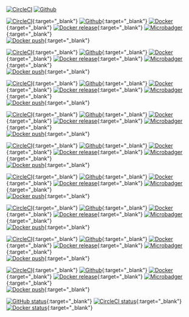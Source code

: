 
[![CircleCI](https://circleci.com/gh/forwardcomputers/dotfiles.svg?label=&style=svg&)](https://circleci.com/gh/forwardcomputers/dotfiles)
[![Github](https://img.shields.io/badge/github-dotfiles-orange.svg?label=&logo=github)](https://github.com/forwardcomputers/dotfiles)

[![CircleCI](https://circleci.com/gh/forwardcomputers/audacity.svg?style=svg)](https://circleci.com/gh/forwardcomputers/audacity){:target="_blank"}
[![Github](https://img.shields.io/badge/github-audacity-orange.svg?label=&logo=github)](https://github.com/forwardcomputers/audacity){:target="_blank"}
[![Docker](https://img.shields.io/badge/docker-audacity-blue.svg?label=&logo=docker)](https://hub.docker.com/r/forwardcomputers/audacity){:target="_blank"}
[![Docker release](https://img.shields.io/badge/dynamic/json.svg?query=$.results.0.name&label=latest%20tag&url=https://registry.hub.docker.com/v2/repositories/forwardcomputers/audacity/tags)](https://hub.docker.com/r/forwardcomputers/audacity){:target="_blank"}
[![Microbadger](https://images.microbadger.com/badges/image/forwardcomputers/audacity.svg)](http://microbadger.com/images/forwardcomputers/audacity "Image size"){:target="_blank"}
<br/>
[![Docker push](https://img.shields.io/badge/dynamic/json.svg?query=$.results.0.last_updated&label=pushed%20on&url=https://registry.hub.docker.com/v2/repositories/forwardcomputers/audacity/tags)](https://hub.docker.com/r/forwardcomputers/audacity){:target="_blank"}

[![CircleCI](https://circleci.com/gh/forwardcomputers/chrome.svg?style=svg)](https://circleci.com/gh/forwardcomputers/chrome){:target="_blank"}
[![Github](https://img.shields.io/badge/github-chrome-orange.svg?label=&logo=github)](https://github.com/forwardcomputers/chrome){:target="_blank"}
[![Docker](https://img.shields.io/badge/docker-chrome-blue.svg?label=&logo=docker)](https://registry.hub.docker.com/u/forwardcomputers/chrome/){:target="_blank"}
[![Docker release](https://img.shields.io/badge/dynamic/json.svg?query=$.results.0.name&label=latest%20tag&url=https://registry.hub.docker.com/v2/repositories/forwardcomputers/chrome/tags)](https://hub.docker.com/r/forwardcomputers/chrome){:target="_blank"}
[![Microbadger](https://images.microbadger.com/badges/image/forwardcomputers/chrome.svg)](http://microbadger.com/images/forwardcomputers/chrome "Image size"){:target="_blank"}
<br/>
[![Docker push](https://img.shields.io/badge/dynamic/json.svg?query=$.results.0.last_updated&label=pushed%20on&url=https://registry.hub.docker.com/v2/repositories/forwardcomputers/chrome/tags)](https://hub.docker.com/r/forwardcomputers/chrome){:target="_blank"}

[![CircleCI](https://circleci.com/gh/forwardcomputers/blender.svg?style=svg)](https://circleci.com/gh/forwardcomputers/blender){:target="_blank"}
[![Github](https://img.shields.io/badge/github-blender-orange.svg?label=&logo=github)](https://github.com/forwardcomputers/blender){:target="_blank"}
[![Docker](https://img.shields.io/badge/docker-blender-blue.svg?label=&logo=docker)](https://hub.docker.com/r/forwardcomputers/blender){:target="_blank"}
[![Docker release](https://img.shields.io/badge/dynamic/json.svg?query=$.results.0.name&label=latest%20tag&url=https://registry.hub.docker.com/v2/repositories/forwardcomputers/blender/tags)](https://hub.docker.com/r/forwardcomputers/blender){:target="_blank"}
[![Microbadger](https://images.microbadger.com/badges/image/forwardcomputers/blender.svg)](http://microbadger.com/images/forwardcomputers/blender "Image size"){:target="_blank"}
<br/>
[![Docker push](https://img.shields.io/badge/dynamic/json.svg?query=$.results.0.last_updated&label=pushed%20on&url=https://registry.hub.docker.com/v2/repositories/forwardcomputers/blender/tags)](https://hub.docker.com/r/forwardcomputers/blender){:target="_blank"}

[![CircleCI](https://circleci.com/gh/forwardcomputers/firefox.svg?style=svg)](https://circleci.com/gh/forwardcomputers/firefox){:target="_blank"}
[![Github](https://img.shields.io/badge/github-firefox-orange.svg?label=&logo=github)](https://github.com/forwardcomputers/firefox){:target="_blank"}
[![Docker](https://img.shields.io/badge/docker-firefox-blue.svg?label=&logo=docker)](https://hub.docker.com/r/forwardcomputers/firefox){:target="_blank"}
[![Docker release](https://img.shields.io/badge/dynamic/json.svg?query=$.results.0.name&label=latest%20tag&url=https://registry.hub.docker.com/v2/repositories/forwardcomputers/firefox/tags)](https://hub.docker.com/r/forwardcomputers/firefox){:target="_blank"}
[![Microbadger](https://images.microbadger.com/badges/image/forwardcomputers/firefox.svg)](http://microbadger.com/images/forwardcomputers/firefox "Image size"){:target="_blank"}
<br/>
[![Docker push](https://img.shields.io/badge/dynamic/json.svg?query=$.results.0.last_updated&label=pushed%20on&url=https://registry.hub.docker.com/v2/repositories/forwardcomputers/firefox/tags)](https://hub.docker.com/r/forwardcomputers/firefox){:target="_blank"}

[![CircleCI](https://circleci.com/gh/forwardcomputers/firefox-esr.svg?style=svg)](https://circleci.com/gh/forwardcomputers/firefox-esr){:target="_blank"}
[![Github](https://img.shields.io/badge/github-firefox&ndash;esr-orange.svg?label=&logo=github)](https://github.com/forwardcomputers/firefox-esr){:target="_blank"}
[![Docker](https://img.shields.io/badge/docker-firefox&ndash;esr-blue.svg?label=&logo=docker)](https://hub.docker.com/r/forwardcomputers/firefox-esr){:target="_blank"}
[![Docker release](https://img.shields.io/badge/dynamic/json.svg?query=$.results.0.name&label=latest%20tag&url=https://registry.hub.docker.com/v2/repositories/forwardcomputers/firefox-esr/tags)](https://hub.docker.com/r/forwardcomputers/firefox-esr){:target="_blank"}
[![Microbadger](https://images.microbadger.com/badges/image/forwardcomputers/firefox-esr.svg)](http://microbadger.com/images/forwardcomputers/firefox-esr "Image size"){:target="_blank"}
<br/>
[![Docker push](https://img.shields.io/badge/dynamic/json.svg?query=$.results.0.last_updated&label=pushed%20on&url=https://registry.hub.docker.com/v2/repositories/forwardcomputers/firefox-esr/tags)](https://hub.docker.com/r/forwardcomputers/firefox-esr){:target="_blank"}

[![CircleCI](https://circleci.com/gh/forwardcomputers/inkscape.svg?style=svg)](https://circleci.com/gh/forwardcomputers/inkscape){:target="_blank"}
[![Github](https://img.shields.io/badge/github-inkscape-orange.svg?label=&logo=github)](https://github.com/forwardcomputers/inkscape){:target="_blank"}
[![Docker](https://img.shields.io/badge/docker-inkscape-blue.svg?label=&logo=docker)](https://hub.docker.com/r/forwardcomputers/inkscape){:target="_blank"}
[![Docker release](https://img.shields.io/badge/dynamic/json.svg?query=$.results.0.name&label=latest%20tag&url=https://registry.hub.docker.com/v2/repositories/forwardcomputers/inkscape/tags)](https://hub.docker.com/r/forwardcomputers/inkscape){:target="_blank"}
[![Microbadger](https://images.microbadger.com/badges/image/forwardcomputers/inkscape.svg)](http://microbadger.com/images/forwardcomputers/inkscape "Image size"){:target="_blank"}
<br/>
[![Docker push](https://img.shields.io/badge/dynamic/json.svg?query=$.results.0.last_updated&label=pushed%20on&url=https://registry.hub.docker.com/v2/repositories/forwardcomputers/inkscape/tags)](https://hub.docker.com/r/forwardcomputers/firefox){:target="_blank"}

[![CircleCI](https://circleci.com/gh/forwardcomputers/pitivi.svg?style=svg)](https://circleci.com/gh/forwardcomputers/pitivi){:target="_blank"}
[![Github](https://img.shields.io/badge/github-pitivi-orange.svg?label=&logo=github)](https://github.com/forwardcomputers/pitivi){:target="_blank"}
[![Docker](https://img.shields.io/badge/docker-pitivi-blue.svg?label=&logo=docker)](https://hub.docker.com/r/forwardcomputers/pitivi){:target="_blank"}
[![Docker release](https://img.shields.io/badge/dynamic/json.svg?query=$.results.0.name&label=latest%20tag&url=https://registry.hub.docker.com/v2/repositories/forwardcomputers/pitivi/tags)](https://hub.docker.com/r/forwardcomputers/pitivi){:target="_blank"}
[![Microbadger](https://images.microbadger.com/badges/image/forwardcomputers/pitivi.svg)](http://microbadger.com/images/forwardcomputers/pitivi "Image size"){:target="_blank"}
<br/>
[![Docker push](https://img.shields.io/badge/dynamic/json.svg?query=$.results.0.last_updated&label=pushed%20on&url=https://registry.hub.docker.com/v2/repositories/forwardcomputers/pitivi/tags)](https://hub.docker.com/r/forwardcomputers/pitivi){:target="_blank"}

[![CircleCI](https://circleci.com/gh/forwardcomputers/shotcut.svg?style=svg)](https://circleci.com/gh/forwardcomputers/shotcut){:target="_blank"}
[![Github](https://img.shields.io/badge/github-shotcut-orange.svg?label=&logo=github)](https://github.com/forwardcomputers/shotcut){:target="_blank"}
[![Docker](https://img.shields.io/badge/docker-shotcut-blue.svg?label=&logo=docker)](https://hub.docker.com/r/forwardcomputers/shotcut){:target="_blank"}
[![Docker release](https://img.shields.io/badge/dynamic/json.svg?query=$.results.0.name&label=latest%20tag&url=https://registry.hub.docker.com/v2/repositories/forwardcomputers/shotcut/tags)](https://hub.docker.com/r/forwardcomputers/shotcut){:target="_blank"}
[![Microbadger](https://images.microbadger.com/badges/image/forwardcomputers/shotcut.svg)](http://microbadger.com/images/forwardcomputers/shotcut "Image size"){:target="_blank"}
<br/>
[![Docker push](https://img.shields.io/badge/dynamic/json.svg?query=$.results.0.last_updated&label=pushed%20on&url=https://registry.hub.docker.com/v2/repositories/forwardcomputers/shotcut/tags)](https://hub.docker.com/r/forwardcomputers/shotcut){:target="_blank"}

[![CircleCI](https://circleci.com/gh/forwardcomputers/torbrowser.svg?style=svg)](https://circleci.com/gh/forwardcomputers/torbrowser){:target="_blank"}
[![Github](https://img.shields.io/badge/github-torbrowser-orange.svg?label=&logo=github)](https://github.com/forwardcomputers/torbrowser){:target="_blank"}
[![Docker](https://img.shields.io/badge/docker-torbrowser-blue.svg?label=&logo=docker)](https://hub.docker.com/r/forwardcomputers/torbrowser){:target="_blank"}
[![Docker release](https://img.shields.io/badge/dynamic/json.svg?query=$.results.0.name&label=latest%20tag&url=https://registry.hub.docker.com/v2/repositories/forwardcomputers/torbrowser/tags)](https://hub.docker.com/r/forwardcomputers/torbrowser){:target="_blank"}
[![Microbadger](https://images.microbadger.com/badges/image/forwardcomputers/torbrowser.svg)](http://microbadger.com/images/forwardcomputers/torbrowser "Image size"){:target="_blank"}
<br/>
[![Docker push](https://img.shields.io/badge/dynamic/json.svg?query=$.results.0.last_updated&label=pushed%20on&url=https://registry.hub.docker.com/v2/repositories/forwardcomputers/torbrowser/tags)](https://hub.docker.com/r/forwardcomputers/torbrowser){:target="_blank"}

[![GitHub status](https://img.shields.io/badge/GitHub%20services%20status-grey.svg?label=)](https://www.githubstatus.com/){:target="_blank"}
[![CircleCI status](https://img.shields.io/badge/CircleCI%20services%20status-grey.svg?label=)](https://status.circleci.com/){:target="_blank"}
[![Docker status](https://img.shields.io/badge/Docker%20services%20status-grey.svg?label=)](https://status.docker.com/){:target="_blank"}
